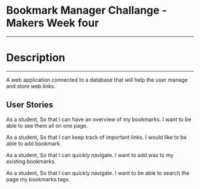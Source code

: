 # Bookmark Manager Challange - Makers Week four
----
# Description
----
A web application connected to a database that will help the user manage and store web links.

## User Stories

As a student,
So that I can have an overview of my bookmarks.
I want to be able to see them all on one page.

As a student,
So that I can keep track of important links.
I would like to be able to add bookmark.

As a student,
So that I can quickly navigate.
I want to add was to my existing bookmarks.

As a student,
So that I can quickly navigate.
I want to be able to search the page my bookmarks tags.

